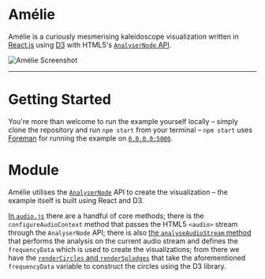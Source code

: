# Amélie

Amélie is a curiously mesmerising kaleidoscope visualization written in [React.js](http://facebook.github.io/react) using [D3](http://d3js.org) with HTML5's [`AnalyserNode` API](https://developer.mozilla.org/en-US/docs/Web/API/AnalyserNode).

![Amélie Screenshot](http://i.imgur.com/Ycuwn7b.png)

---

# Getting Started

You're more than welcome to run the example yourself locally &ndash; simply clone the repository and run `npm start` from your terminal &ndash; `npm start` uses [Foreman](http://theforeman.org) for running the example on [`0.0.0.0:5000`](http://127.0.0.1:5000).

# Module

Amélie utilises the [`AnalyserNode`](https://developer.mozilla.org/en-US/docs/Web/API/AnalyserNode) API to create the visualization &ndash; the example itself is built using React and D3.

[In `audio.js`](https://github.com/mmozos/Amelie/blob/main/src/scripts/player.js) there are a handful of core methods; there is the `configureAudioContext` method that passes the HTML5 `<audio>` stream through the `AnalyserNode` API; there is also [the `analyseAudioStream` method](https://github.com/mmozos/Amelie/blob/main/src/scripts/visualizer.js) that performs the analysis on the current audio stream and defines the `frequencyData` which is used to create the visualizations; from there we have the [`renderCircles` and `renderSplodges`](https://github.com/mmozos/Amelie/blob/main/src/scripts/canvas.js) that take the aforementioned `frequencyData` variable to construct the circles using the D3 library.